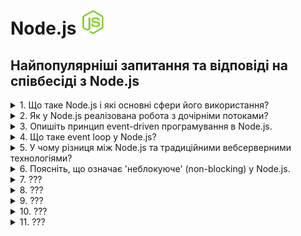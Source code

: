 <h1>
  Node.js <img src="./assets/nodejs.svg" width="40" height="40" />
</h1>

<h2>Найпопулярніші запитання та відповіді на співбесіді з Node.js</h2>

<details>
<summary>1. Що таке Node.js і які основні сфери його використання?</summary>

#### Node.js

**Node.js** — це середовище виконання JavaScript поза браузером, побудоване на
V8. Використовується для створення серверних застосунків, REST/GraphQL API,
реального часу (чати, стріми), мікросервісів, CLI-утиліт.

</details>

<details>
<summary>2. Як у Node.js реалізована робота з дочірніми потоками?</summary>

#### Node.js

Node.js за замовчуванням виконує код у одному потоці (event loop), але:

- Для асинхронних I/O операцій використовує пул потоків libuv. Це приховано від
  розробника.

- Для створення дочірніх потоків у самому Node.js є модуль worker_threads —
  дозволяє запускати паралельні обчислення в окремих потоках з можливістю обміну
  пам’яттю.

- Для ізольованих процесів застосовується child_process, але це вже не потоки, а
  окремі процеси.

В реальних проєктах: CPU-bound задачі (наприклад, хешування, обробка зображень)
варто виносити у worker_threads, щоб не блокувати основний потік.

</details>

<details>
<summary>3. Опишіть принцип event-driven програмування в Node.js.</summary>

#### Node.js

Node.js працює за event-driven (подієво-орієнтованою моделлю): основний потік
виконує event loop, який реагує на події (I/O, мережеві запити, таймери).
Замість блокуючих викликів використовуються колбеки, проміси або async/await. Це
дозволяє ефективно обробляти велику кількість одночасних з’єднань без створення
додаткових потоків.

Приклад з практики: HTTP-сервер у Node.js слухає події request і виконує
потрібний обробник кожного запиту.

</details>

<details>
<summary>4. Що таке event loop у Node.js?</summary>

#### Node.js

1. **Принцип:** Event loop — це механізм, який керує виконанням асинхронних
   операцій у Node.js.

2. **Як працює:** Він безперервно перевіряє чергу подій (callback queue) та
   виконує колбеки, коли стек викликів порожній.

3. **Роль:** Забезпечує неблокуюче виконання коду в одному потоці.

4. **Приклад:** HTTP-запит завершується → колбек потрапляє в чергу → event loop
   виконує його, коли готовий.

</details>

<details>
<summary>5. У чому різниця між Node.js та традиційними вебсерверними технологіями?</summary>

#### Node.js

1. **Архітектура:**

- Node.js — однопотокова подієво-орієнтована модель (event loop).

- Традиційні вебсервери (Apache, Tomcat, IIS) — багатопотокові: кожен запит
  обробляється окремим потоком/процесом.

2. **Продуктивність:**

- Node.js краще масштабується при великій кількості одночасних I/O-запитів.

- Традиційні сервери добре працюють із CPU-bound задачами, але витрачають більше
  ресурсів на управління потоками.

3. **Розробка:**

- Node.js дозволяє писати і фронтенд, і бекенд на JavaScript (єдина мова).

- У класичних підходах бекенд реалізується іншими мовами (PHP, Java, C#,
  Python).

**Приклад з практики:**

Node.js підходить для чату або API з великою кількістю клієнтів у реальному
часі, а Java/Tomcat краще для важких транзакційних систем (банкінг, ERP).

</details>

<details>
<summary>6. Поясніть, що означає 'неблокуюче' (non-blocking) у Node.js.</summary>

#### Node.js

- **Принцип:** Неблокуюче означає, що виконання коду не чекає завершення I/O
  операцій (файли, мережа, БД).

- **Як працює:** Node.js запускає I/O асинхронно і реєструє колбек або проміс
  для обробки результату, поки основний потік продовжує виконання іншого коду.

- **Роль:** Забезпечує високу продуктивність при великій кількості одночасних
  запитів без створення додаткових потоків.

#### Приклад з практики:

Читання великого файлу з диску через fs.readFile() не зупиняє сервер — він може
обробляти інші HTTP-запити в цей час.

</details>

<details>
<summary>7. ???</summary>

#### Node.js

- Coming soon...😎

</details>

<details>
<summary>8. ???</summary>

#### Node.js

- Coming soon...😎

</details>

<details>
<summary>9. ???</summary>

#### Node.js

- Coming soon...😎

</details>

<details>
<summary>10. ???</summary>

#### Node.js

- Coming soon...😎

</details>

<details>
<summary>11. ???</summary>

#### Node.js

- Coming soon...😎

</details>
